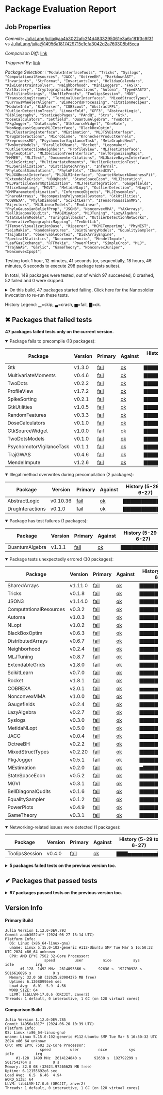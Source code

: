 # Package Evaluation Report

## Job Properties

*Commits:* [JuliaLang/julia@aa4b3022afc2f4d4833295061e3a6c181f3c9f3f](https://github.com/JuliaLang/julia/commit/aa4b3022afc2f4d4833295061e3a6c181f3c9f3f) vs [JuliaLang/julia@14956a1817429715e1cfa3042d2a760308bf5cca](https://github.com/JuliaLang/julia/commit/14956a1817429715e1cfa3042d2a760308bf5cca)

*Comparison Diff:* [link](https://github.com/JuliaLang/julia/compare/14956a1817429715e1cfa3042d2a760308bf5cca...aa4b3022afc2f4d4833295061e3a6c181f3c9f3f)

*Triggered By:* [link](https://github.com/JuliaLang/julia/pull/54788#issuecomment-2194695344)

*Package Selection:* `["ModuleInterfaceTools", "Tricks", "Syslogs", "ComputationalResources", "JACC", "OctreeBH", "MarkdownAST", "Invariants", "StrFormat", "InvariantsCore", "HolidayCalendars", "KiwiConstraintSolver", "Neighborhood", "MiniLoggers", "FASTX", "ArtGallery", "CryptographicHashFunctions", "Automa", "TypedFASTX", "MultilineStrings", "ShuffleProofs", "ToolipsSession", "MD5", "TranscodingStreams", "TerminalUserInterfaces", "MixedStructTypes", "BurrowsWheelerAligner", "BioRecordsProcessing", "CitationRecipes", "ModuleInfo", "BibParser", "CUBScout", "AbstractPPL", "OutlierDetectionTrees", "LinearFold", "GFF3", "AbstractLogic", "Bibliography", "StaticWebPages", "PAndQ", "Strs", "Gtk", "DoseCalculators", "Setfield", "QuantumAlgebra", "TwoDots", "PkgJogger", "DataGraphs", "GtkSourceWidget", "OneRule", "NonNegLeastSquaresMLJInterface", "BlackBoxOptim", "MLJClusteringInterface", "MEstimation", "MLJTSVDInterface", "DrugInteractions", "Microbiome", "KroneckerProductKernels", "PreprocessMD", "PsychomotorVigilanceTask", "MetaGraphsNext", "TwoDotsModels", "ParallelKMeans", "Rocket", "Logomaker", "OutlierDetectionNeighbors", "ProfileView", "MLJTestInterface", "BaytesOptim", "MLJDecisionTreeInterface", "SelfOrganizingMaps", "HMMER", "MLJText", "DocumenterCitations", "MLJNaiveBayesInterface", "SpikeSorting", "MultivariateMoments", "OutlierDetectionTest", "MLJSerialization", "DistributedArrays", "Infernal", "PhyloCoalSimulations", "PhyloPlots", "ChunkedCSV", "MLJXGBoostInterface", "MLJGLMInterface", "QuartetNetworkGoodnessFit", "ExtendableGrids", "HOHQMesh", "StateSpaceEcon", "MLJIteration", "MLJParticleSwarmOptimization", "MLJTestIntegration", "Gaugefields", "SliceSampling", "MGVI", "MetidaNLopt", "OutlierDetection", "NLopt", "GMMParameterEstimation", "InferenceObjects", "MLJEnsembles", "SharedArrays", "DecomposingPolynomialSystems", "GtkUtilities", "COBREXA", "PhyloDiamond", "ScikitLearn", "ITensorGaussianMPS", "Bijectors", "MLJLinearModels", "EvoLinear", "PhyloGaussianBeliefProp", "JSON3", "NonconvexMMA", "YAXArrays", "BellDiagonalQudits", "MAGEMinApp", "MLJTuning", "LazyAlgebra", "StatsLearnModels", "TuringCallbacks", "OutlierDetectionNetworks", "GenerativeTopographicMapping", "TenNetLib", "ITensorVisualizationBase", "Ripserer", "MCMCTempering", "PhyNEST", "SeisMakie", "RandomFeatures", "JointEnergyModels", "EqualitySampler", "TaijaData", "ObservableCortex", "DiskArrayEngine", "SpectralStatistics", "NonconvexPavito", "MendelImpute", "LeafGasExchange", "RFFMakie", "PowerPlots", "SimpleCrop", "MLJ", "TrajGWAS", "Garlic", "GameTheory", "NonconvexJuniper", "NonconvexIpopt"]`

Testing took 1 hour, 12 minutes, 41 seconds (or, sequentially, 18 hours, 46 minutes, 6 seconds to execute 298 package tests suites).

In total, 149 packages were tested, out of which 97 succeeded, 0 crashed, 52 failed and 0 were skipped.


<details><summary>On this build, 47 packages started failing. Click here for the Nanosoldier invocation to re-run these tests.</summary>
<p>

```
@nanosoldier `runtests(["Tricks", "ComputationalResources", "Syslogs", "JACC", "OctreeBH", "Neighborhood", "ToolipsSession", "Automa", "MixedStructTypes", "AbstractLogic", "TwoDots", "DoseCalculators", "GtkSourceWidget", "QuantumAlgebra", "Gtk", "PkgJogger", "TwoDotsModels", "MEstimation", "PsychomotorVigilanceTask", "DrugInteractions", "BlackBoxOptim", "Rocket", "ProfileView", "SpikeSorting", "ExtendableGrids", "MultivariateMoments", "DistributedArrays", "StateSpaceEcon", "MGVI", "SharedArrays", "GtkUtilities", "NonconvexMMA", "NLopt", "MetidaNLopt", "Gaugefields", "ScikitLearn", "LazyAlgebra", "JSON3", "RandomFeatures", "MLJTuning", "COBREXA", "BellDiagonalQudits", "TrajGWAS", "EqualitySampler", "PowerPlots", "MendelImpute", "GameTheory"])`
```

</p>
</details>


History Legend: ▁=skip, ▃=crash, ▅=fail, ▇=ok.

## ✖ Packages that failed tests

**47 packages failed tests only on the current version.**

<details open><summary>Package fails to precompile (13 packages):</summary>
<p>


| Package | Version | Primary | Against | History (5-29 to 6-27) |
| ------- | ------- | ------- | ------- | ------- |
| Gtk | v1.3.0 | [fail](https://s3.amazonaws.com/julialang-reports/nanosoldier/pkgeval/by_hash/aa4b302_vs_14956a1/Gtk.primary.log) | [ok](https://s3.amazonaws.com/julialang-reports/nanosoldier/pkgeval/by_hash/aa4b302_vs_14956a1/Gtk.against.log) | <span class="history">▇▇▇▇▇▇▇▇▇▇▇▇</span> |
| MultivariateMoments | v0.4.6 | [fail](https://s3.amazonaws.com/julialang-reports/nanosoldier/pkgeval/by_hash/aa4b302_vs_14956a1/MultivariateMoments.primary.log) | [ok](https://s3.amazonaws.com/julialang-reports/nanosoldier/pkgeval/by_hash/aa4b302_vs_14956a1/MultivariateMoments.against.log) | <span class="history">▇▇▇▇▇▅▇▇▇▇▇▇</span> |
| TwoDots | v0.2.2 | [fail](https://s3.amazonaws.com/julialang-reports/nanosoldier/pkgeval/by_hash/aa4b302_vs_14956a1/TwoDots.primary.log) | [ok](https://s3.amazonaws.com/julialang-reports/nanosoldier/pkgeval/by_hash/aa4b302_vs_14956a1/TwoDots.against.log) | <span class="history">▇▇▇▇▇▇▇▇▇▇▇▇</span> |
| ProfileView | v1.7.2 | [fail](https://s3.amazonaws.com/julialang-reports/nanosoldier/pkgeval/by_hash/aa4b302_vs_14956a1/ProfileView.primary.log) | [ok](https://s3.amazonaws.com/julialang-reports/nanosoldier/pkgeval/by_hash/aa4b302_vs_14956a1/ProfileView.against.log) | <span class="history">▇▇▇▇▇▇▇▇▇▇▇▇</span> |
| SpikeSorting | v0.2.1 | [fail](https://s3.amazonaws.com/julialang-reports/nanosoldier/pkgeval/by_hash/aa4b302_vs_14956a1/SpikeSorting.primary.log) | [ok](https://s3.amazonaws.com/julialang-reports/nanosoldier/pkgeval/by_hash/aa4b302_vs_14956a1/SpikeSorting.against.log) | <span class="history">▇▇▇▇▇▇▇▇▇▇▇▇</span> |
| GtkUtilities | v1.0.5 | [fail](https://s3.amazonaws.com/julialang-reports/nanosoldier/pkgeval/by_hash/aa4b302_vs_14956a1/GtkUtilities.primary.log) | [ok](https://s3.amazonaws.com/julialang-reports/nanosoldier/pkgeval/by_hash/aa4b302_vs_14956a1/GtkUtilities.against.log) | <span class="history">▇▇▇▇▇▇▇▇▇▇▇▇</span> |
| RandomFeatures | v0.3.3 | [fail](https://s3.amazonaws.com/julialang-reports/nanosoldier/pkgeval/by_hash/aa4b302_vs_14956a1/RandomFeatures.primary.log) | [ok](https://s3.amazonaws.com/julialang-reports/nanosoldier/pkgeval/by_hash/aa4b302_vs_14956a1/RandomFeatures.against.log) | <span class="history">▇▇▇▇▇▇▇▇▇▇▇▇</span> |
| DoseCalculators | v0.1.0 | [fail](https://s3.amazonaws.com/julialang-reports/nanosoldier/pkgeval/by_hash/aa4b302_vs_14956a1/DoseCalculators.primary.log) | [ok](https://s3.amazonaws.com/julialang-reports/nanosoldier/pkgeval/by_hash/aa4b302_vs_14956a1/DoseCalculators.against.log) | <span class="history">▇▇▇▇▇▇▇▇▇▇▇▇</span> |
| GtkSourceWidget | v1.0.0 | [fail](https://s3.amazonaws.com/julialang-reports/nanosoldier/pkgeval/by_hash/aa4b302_vs_14956a1/GtkSourceWidget.primary.log) | [ok](https://s3.amazonaws.com/julialang-reports/nanosoldier/pkgeval/by_hash/aa4b302_vs_14956a1/GtkSourceWidget.against.log) | <span class="history">▇▇▇▇▇▇▇▇▇▇▇▇</span> |
| TwoDotsModels | v0.1.0 | [fail](https://s3.amazonaws.com/julialang-reports/nanosoldier/pkgeval/by_hash/aa4b302_vs_14956a1/TwoDotsModels.primary.log) | [ok](https://s3.amazonaws.com/julialang-reports/nanosoldier/pkgeval/by_hash/aa4b302_vs_14956a1/TwoDotsModels.against.log) | <span class="history">▇▇▇▇▇▇▇▇▇▇▇▇</span> |
| PsychomotorVigilanceTask | v0.1.1 | [fail](https://s3.amazonaws.com/julialang-reports/nanosoldier/pkgeval/by_hash/aa4b302_vs_14956a1/PsychomotorVigilanceTask.primary.log) | [ok](https://s3.amazonaws.com/julialang-reports/nanosoldier/pkgeval/by_hash/aa4b302_vs_14956a1/PsychomotorVigilanceTask.against.log) | <span class="history">▇▇▇▇▇▇▇▇▇▇▇▇</span> |
| TrajGWAS | v0.4.6 | [fail](https://s3.amazonaws.com/julialang-reports/nanosoldier/pkgeval/by_hash/aa4b302_vs_14956a1/TrajGWAS.primary.log) | [ok](https://s3.amazonaws.com/julialang-reports/nanosoldier/pkgeval/by_hash/aa4b302_vs_14956a1/TrajGWAS.against.log) | <span class="history">▇▇▇▇▇▇▇▇▇▇▇▇</span> |
| MendelImpute | v1.2.6 | [fail](https://s3.amazonaws.com/julialang-reports/nanosoldier/pkgeval/by_hash/aa4b302_vs_14956a1/MendelImpute.primary.log) | [ok](https://s3.amazonaws.com/julialang-reports/nanosoldier/pkgeval/by_hash/aa4b302_vs_14956a1/MendelImpute.against.log) | <span class="history">▇▇▇▇▇▇▇▇▇▇▇▇</span> |

</p>
</details>

<details open><summary>Illegal method overwrites during precompilation (2 packages):</summary>
<p>


| Package | Version | Primary | Against | History (5-29 to 6-27) |
| ------- | ------- | ------- | ------- | ------- |
| AbstractLogic | v0.10.36 | [fail](https://s3.amazonaws.com/julialang-reports/nanosoldier/pkgeval/by_hash/aa4b302_vs_14956a1/AbstractLogic.primary.log) | [ok](https://s3.amazonaws.com/julialang-reports/nanosoldier/pkgeval/by_hash/aa4b302_vs_14956a1/AbstractLogic.against.log) | <span class="history">▇▇▇▇▇▇▇▇▇▇▇▇</span> |
| DrugInteractions | v0.1.0 | [fail](https://s3.amazonaws.com/julialang-reports/nanosoldier/pkgeval/by_hash/aa4b302_vs_14956a1/DrugInteractions.primary.log) | [ok](https://s3.amazonaws.com/julialang-reports/nanosoldier/pkgeval/by_hash/aa4b302_vs_14956a1/DrugInteractions.against.log) | <span class="history">▇▇▇▇▇▇▇▇▇▇▇▇</span> |

</p>
</details>

<details open><summary>Package has test failures (1 packages):</summary>
<p>


| Package | Version | Primary | Against | History (5-29 to 6-27) |
| ------- | ------- | ------- | ------- | ------- |
| QuantumAlgebra | v1.3.1 | [fail](https://s3.amazonaws.com/julialang-reports/nanosoldier/pkgeval/by_hash/aa4b302_vs_14956a1/QuantumAlgebra.primary.log) | [ok](https://s3.amazonaws.com/julialang-reports/nanosoldier/pkgeval/by_hash/aa4b302_vs_14956a1/QuantumAlgebra.against.log) | <span class="history">▇▇▇▇▇▇▇▇▇▇▇▇</span> |

</p>
</details>

<details open><summary>Package tests unexpectedly errored (30 packages):</summary>
<p>


| Package | Version | Primary | Against | History (5-29 to 6-27) |
| ------- | ------- | ------- | ------- | ------- |
| SharedArrays | v1.11.0 | [fail](https://s3.amazonaws.com/julialang-reports/nanosoldier/pkgeval/by_hash/aa4b302_vs_14956a1/SharedArrays.primary.log) | [ok](https://s3.amazonaws.com/julialang-reports/nanosoldier/pkgeval/by_hash/aa4b302_vs_14956a1/SharedArrays.against.log) | <span class="history">▇▇▇▇▇▇▇▇▇▇▇▇</span> |
| Tricks | v0.1.8 | [fail](https://s3.amazonaws.com/julialang-reports/nanosoldier/pkgeval/by_hash/aa4b302_vs_14956a1/Tricks.primary.log) | [ok](https://s3.amazonaws.com/julialang-reports/nanosoldier/pkgeval/by_hash/aa4b302_vs_14956a1/Tricks.against.log) | <span class="history">▇▇▇▇▇▇▇▇▇▇▇▇</span> |
| JSON3 | v1.14.0 | [fail](https://s3.amazonaws.com/julialang-reports/nanosoldier/pkgeval/by_hash/aa4b302_vs_14956a1/JSON3.primary.log) | [ok](https://s3.amazonaws.com/julialang-reports/nanosoldier/pkgeval/by_hash/aa4b302_vs_14956a1/JSON3.against.log) | <span class="history">▇▇▇▇▇▇▇▇▇▇▇▇</span> |
| ComputationalResources | v0.3.2 | [fail](https://s3.amazonaws.com/julialang-reports/nanosoldier/pkgeval/by_hash/aa4b302_vs_14956a1/ComputationalResources.primary.log) | [ok](https://s3.amazonaws.com/julialang-reports/nanosoldier/pkgeval/by_hash/aa4b302_vs_14956a1/ComputationalResources.against.log) | <span class="history">▇▇▇▇▇▇▇▇▇▇▇▇</span> |
| Automa | v1.0.3 | [fail](https://s3.amazonaws.com/julialang-reports/nanosoldier/pkgeval/by_hash/aa4b302_vs_14956a1/Automa.primary.log) | [ok](https://s3.amazonaws.com/julialang-reports/nanosoldier/pkgeval/by_hash/aa4b302_vs_14956a1/Automa.against.log) | <span class="history">▇▇▇▇▇▇▇▇▇▇▇▇</span> |
| NLopt | v1.0.2 | [fail](https://s3.amazonaws.com/julialang-reports/nanosoldier/pkgeval/by_hash/aa4b302_vs_14956a1/NLopt.primary.log) | [ok](https://s3.amazonaws.com/julialang-reports/nanosoldier/pkgeval/by_hash/aa4b302_vs_14956a1/NLopt.against.log) | <span class="history">▇▇▇▇▇▇▇▇▇▇▇▇</span> |
| BlackBoxOptim | v0.6.3 | [fail](https://s3.amazonaws.com/julialang-reports/nanosoldier/pkgeval/by_hash/aa4b302_vs_14956a1/BlackBoxOptim.primary.log) | [ok](https://s3.amazonaws.com/julialang-reports/nanosoldier/pkgeval/by_hash/aa4b302_vs_14956a1/BlackBoxOptim.against.log) | <span class="history">▇▇▇▇▇▇▇▇▇▇▇▇</span> |
| DistributedArrays | v0.6.7 | [fail](https://s3.amazonaws.com/julialang-reports/nanosoldier/pkgeval/by_hash/aa4b302_vs_14956a1/DistributedArrays.primary.log) | [ok](https://s3.amazonaws.com/julialang-reports/nanosoldier/pkgeval/by_hash/aa4b302_vs_14956a1/DistributedArrays.against.log) | <span class="history">▇▇▇▇▇▇▇▇▇▇▇▇</span> |
| Neighborhood | v0.2.4 | [fail](https://s3.amazonaws.com/julialang-reports/nanosoldier/pkgeval/by_hash/aa4b302_vs_14956a1/Neighborhood.primary.log) | [ok](https://s3.amazonaws.com/julialang-reports/nanosoldier/pkgeval/by_hash/aa4b302_vs_14956a1/Neighborhood.against.log) | <span class="history">▇▇▇▇▇▇▇▇▇▇▇▇</span> |
| MLJTuning | v0.8.7 | [fail](https://s3.amazonaws.com/julialang-reports/nanosoldier/pkgeval/by_hash/aa4b302_vs_14956a1/MLJTuning.primary.log) | [ok](https://s3.amazonaws.com/julialang-reports/nanosoldier/pkgeval/by_hash/aa4b302_vs_14956a1/MLJTuning.against.log) | <span class="history">▇▇▇▇▇▇▇▇▇▇▇▇</span> |
| ExtendableGrids | v1.8.0 | [fail](https://s3.amazonaws.com/julialang-reports/nanosoldier/pkgeval/by_hash/aa4b302_vs_14956a1/ExtendableGrids.primary.log) | [ok](https://s3.amazonaws.com/julialang-reports/nanosoldier/pkgeval/by_hash/aa4b302_vs_14956a1/ExtendableGrids.against.log) | <span class="history">▇▇▇▇▇▇▇▇▇▇▇▇</span> |
| ScikitLearn | v0.7.0 | [fail](https://s3.amazonaws.com/julialang-reports/nanosoldier/pkgeval/by_hash/aa4b302_vs_14956a1/ScikitLearn.primary.log) | [ok](https://s3.amazonaws.com/julialang-reports/nanosoldier/pkgeval/by_hash/aa4b302_vs_14956a1/ScikitLearn.against.log) | <span class="history">▇▇▇▇▇▇▇▇▇▇▇▇</span> |
| Rocket | v1.8.1 | [fail](https://s3.amazonaws.com/julialang-reports/nanosoldier/pkgeval/by_hash/aa4b302_vs_14956a1/Rocket.primary.log) | [ok](https://s3.amazonaws.com/julialang-reports/nanosoldier/pkgeval/by_hash/aa4b302_vs_14956a1/Rocket.against.log) | <span class="history">▇▇▇▇▇▇▇▇▇▇▇▇</span> |
| COBREXA | v2.0.1 | [fail](https://s3.amazonaws.com/julialang-reports/nanosoldier/pkgeval/by_hash/aa4b302_vs_14956a1/COBREXA.primary.log) | [ok](https://s3.amazonaws.com/julialang-reports/nanosoldier/pkgeval/by_hash/aa4b302_vs_14956a1/COBREXA.against.log) | <span class="history">▅▅▅▅▅▇▇▇▇▇▇▇</span> |
| NonconvexMMA | v1.0.0 | [fail](https://s3.amazonaws.com/julialang-reports/nanosoldier/pkgeval/by_hash/aa4b302_vs_14956a1/NonconvexMMA.primary.log) | [ok](https://s3.amazonaws.com/julialang-reports/nanosoldier/pkgeval/by_hash/aa4b302_vs_14956a1/NonconvexMMA.against.log) | <span class="history">▇▇▇▇▇▇▇▇▇▇▇▇</span> |
| Gaugefields | v0.2.4 | [fail](https://s3.amazonaws.com/julialang-reports/nanosoldier/pkgeval/by_hash/aa4b302_vs_14956a1/Gaugefields.primary.log) | [ok](https://s3.amazonaws.com/julialang-reports/nanosoldier/pkgeval/by_hash/aa4b302_vs_14956a1/Gaugefields.against.log) | <span class="history">▇▇▇▇▇▇▇▇▇▇▇▇</span> |
| LazyAlgebra | v0.2.7 | [fail](https://s3.amazonaws.com/julialang-reports/nanosoldier/pkgeval/by_hash/aa4b302_vs_14956a1/LazyAlgebra.primary.log) | [ok](https://s3.amazonaws.com/julialang-reports/nanosoldier/pkgeval/by_hash/aa4b302_vs_14956a1/LazyAlgebra.against.log) | <span class="history">▇▇▇▇▇▇▇▇▇▇▇▇</span> |
| Syslogs | v0.3.0 | [fail](https://s3.amazonaws.com/julialang-reports/nanosoldier/pkgeval/by_hash/aa4b302_vs_14956a1/Syslogs.primary.log) | [ok](https://s3.amazonaws.com/julialang-reports/nanosoldier/pkgeval/by_hash/aa4b302_vs_14956a1/Syslogs.against.log) | <span class="history">▇▇▇▇▇▇▇▇▇▇▇▇</span> |
| MetidaNLopt | v0.5.0 | [fail](https://s3.amazonaws.com/julialang-reports/nanosoldier/pkgeval/by_hash/aa4b302_vs_14956a1/MetidaNLopt.primary.log) | [ok](https://s3.amazonaws.com/julialang-reports/nanosoldier/pkgeval/by_hash/aa4b302_vs_14956a1/MetidaNLopt.against.log) | <span class="history">▇▇▇▇▇▇▇▇▇▇▇▇</span> |
| JACC | v0.0.4 | [fail](https://s3.amazonaws.com/julialang-reports/nanosoldier/pkgeval/by_hash/aa4b302_vs_14956a1/JACC.primary.log) | [ok](https://s3.amazonaws.com/julialang-reports/nanosoldier/pkgeval/by_hash/aa4b302_vs_14956a1/JACC.against.log) | <span class="history">▇▇▇▇▇▇▇▇▇▇▇▇</span> |
| OctreeBH | v0.2.2 | [fail](https://s3.amazonaws.com/julialang-reports/nanosoldier/pkgeval/by_hash/aa4b302_vs_14956a1/OctreeBH.primary.log) | [ok](https://s3.amazonaws.com/julialang-reports/nanosoldier/pkgeval/by_hash/aa4b302_vs_14956a1/OctreeBH.against.log) | <span class="history">▇▇▇▇▇▇▇▇▇▇▇▇</span> |
| MixedStructTypes | v0.2.20 | [fail](https://s3.amazonaws.com/julialang-reports/nanosoldier/pkgeval/by_hash/aa4b302_vs_14956a1/MixedStructTypes.primary.log) | [ok](https://s3.amazonaws.com/julialang-reports/nanosoldier/pkgeval/by_hash/aa4b302_vs_14956a1/MixedStructTypes.against.log) | <span class="history">▇▇▇▇▇▇▇▇▇▇▇▇</span> |
| PkgJogger | v0.5.1 | [fail](https://s3.amazonaws.com/julialang-reports/nanosoldier/pkgeval/by_hash/aa4b302_vs_14956a1/PkgJogger.primary.log) | [ok](https://s3.amazonaws.com/julialang-reports/nanosoldier/pkgeval/by_hash/aa4b302_vs_14956a1/PkgJogger.against.log) | <span class="history">▇▇▇▇▇▇▇▇▇▇▇▇</span> |
| MEstimation | v0.2.0 | [fail](https://s3.amazonaws.com/julialang-reports/nanosoldier/pkgeval/by_hash/aa4b302_vs_14956a1/MEstimation.primary.log) | [ok](https://s3.amazonaws.com/julialang-reports/nanosoldier/pkgeval/by_hash/aa4b302_vs_14956a1/MEstimation.against.log) | <span class="history">▅▇▇▇▇▇▇▇▇▇▇▇</span> |
| StateSpaceEcon | v0.5.2 | [fail](https://s3.amazonaws.com/julialang-reports/nanosoldier/pkgeval/by_hash/aa4b302_vs_14956a1/StateSpaceEcon.primary.log) | [ok](https://s3.amazonaws.com/julialang-reports/nanosoldier/pkgeval/by_hash/aa4b302_vs_14956a1/StateSpaceEcon.against.log) | <span class="history">▇▇▇▇▇▇▇▇▇▇▇▇</span> |
| MGVI | v0.3.1 | [fail](https://s3.amazonaws.com/julialang-reports/nanosoldier/pkgeval/by_hash/aa4b302_vs_14956a1/MGVI.primary.log) | [ok](https://s3.amazonaws.com/julialang-reports/nanosoldier/pkgeval/by_hash/aa4b302_vs_14956a1/MGVI.against.log) | <span class="history">▇▇▇▇▇▇▇▇▇▇▇▇</span> |
| BellDiagonalQudits | v0.1.6 | [fail](https://s3.amazonaws.com/julialang-reports/nanosoldier/pkgeval/by_hash/aa4b302_vs_14956a1/BellDiagonalQudits.primary.log) | [ok](https://s3.amazonaws.com/julialang-reports/nanosoldier/pkgeval/by_hash/aa4b302_vs_14956a1/BellDiagonalQudits.against.log) | <span class="history">▇▇▇▇▇▇▇▇▇▇▇▇</span> |
| EqualitySampler | v0.1.2 | [fail](https://s3.amazonaws.com/julialang-reports/nanosoldier/pkgeval/by_hash/aa4b302_vs_14956a1/EqualitySampler.primary.log) | [ok](https://s3.amazonaws.com/julialang-reports/nanosoldier/pkgeval/by_hash/aa4b302_vs_14956a1/EqualitySampler.against.log) | <span class="history">▇▇▇▇▇▇▇▇▇▇▇▇</span> |
| PowerPlots | v0.4.9 | [fail](https://s3.amazonaws.com/julialang-reports/nanosoldier/pkgeval/by_hash/aa4b302_vs_14956a1/PowerPlots.primary.log) | [ok](https://s3.amazonaws.com/julialang-reports/nanosoldier/pkgeval/by_hash/aa4b302_vs_14956a1/PowerPlots.against.log) | <span class="history">▇▇▇▇▇▇▇▇▇▇▇▇</span> |
| GameTheory | v0.3.1 | [fail](https://s3.amazonaws.com/julialang-reports/nanosoldier/pkgeval/by_hash/aa4b302_vs_14956a1/GameTheory.primary.log) | [ok](https://s3.amazonaws.com/julialang-reports/nanosoldier/pkgeval/by_hash/aa4b302_vs_14956a1/GameTheory.against.log) | <span class="history">▇▇▇▇▇▇▇▇▇▇▇▇</span> |

</p>
</details>

<details open><summary>Networking-related issues were detected (1 packages):</summary>
<p>


| Package | Version | Primary | Against | History (5-29 to 6-27) |
| ------- | ------- | ------- | ------- | ------- |
| ToolipsSession | v0.4.0 | [fail](https://s3.amazonaws.com/julialang-reports/nanosoldier/pkgeval/by_hash/aa4b302_vs_14956a1/ToolipsSession.primary.log) | [ok](https://s3.amazonaws.com/julialang-reports/nanosoldier/pkgeval/by_hash/aa4b302_vs_14956a1/ToolipsSession.against.log) | <span class="history">▇▇▇▅▅▅▅▅▅▅▅▇</span> |

</p>
</details>

<details><summary><strong>5 packages failed tests on the previous version too.</strong></summary>
<p>

<details open><summary>Package fails to precompile (1 packages):</summary>
<p>


| Package | History (5-29 to 6-27) |
| ------- | ------- |
| [PhyNEST v0.1.12](https://s3.amazonaws.com/julialang-reports/nanosoldier/pkgeval/by_hash/aa4b302_vs_14956a1/PhyNEST.primary.log) | <span class="history">▇▇▇▇▇▇▇▇▇▇▇▇</span> |

</p>
</details>

<details open><summary>Package tests unexpectedly errored (3 packages):</summary>
<p>


| Package | History (5-29 to 6-27) |
| ------- | ------- |
| [Bijectors v0.13.15](https://s3.amazonaws.com/julialang-reports/nanosoldier/pkgeval/by_hash/aa4b302_vs_14956a1/Bijectors.primary.log) | <span class="history">▇▇▇▇▇▇▇▇▇▇▇▇</span> |
| [MLJTestIntegration v0.5.2](https://s3.amazonaws.com/julialang-reports/nanosoldier/pkgeval/by_hash/aa4b302_vs_14956a1/MLJTestIntegration.primary.log) | <span class="history">▇▇▇▇▇▇▇▇▇▇▇▇</span> |
| [DiskArrayEngine v0.1.2](https://s3.amazonaws.com/julialang-reports/nanosoldier/pkgeval/by_hash/aa4b302_vs_14956a1/DiskArrayEngine.primary.log) | <span class="history">▇▇▇▇▇▇▇▇▇▇▇▇</span> |

</p>
</details>

<details open><summary>Test duration exceeded the time limit (1 packages):</summary>
<p>


| Package | History (5-29 to 6-27) |
| ------- | ------- |
| [MLJ v0.20.6](https://s3.amazonaws.com/julialang-reports/nanosoldier/pkgeval/by_hash/aa4b302_vs_14956a1/MLJ.primary.log) | <span class="history">▇▇▇▇▇▇▇▇▇▇▇▇</span> |

</p>
</details>

</p>
</details>


## ✔ Packages that passed tests

<details><summary><strong>97 packages passed tests on the previous version too.</strong></summary>
<p>

| Package | History (5-29 to 6-27) |
| ------- | ------- |
| [TranscodingStreams v0.10.10](https://s3.amazonaws.com/julialang-reports/nanosoldier/pkgeval/by_hash/aa4b302_vs_14956a1/TranscodingStreams.primary.log) | <span class="history">▇▇▇▇▇▇▇▇▇▇▇▇</span> |
| [Setfield v1.1.1](https://s3.amazonaws.com/julialang-reports/nanosoldier/pkgeval/by_hash/aa4b302_vs_14956a1/Setfield.primary.log) | <span class="history">▇▇▇▇▇▇▇▇▇▇▇▇</span> |
| [MarkdownAST v0.1.2](https://s3.amazonaws.com/julialang-reports/nanosoldier/pkgeval/by_hash/aa4b302_vs_14956a1/MarkdownAST.primary.log) | <span class="history">▇▇▇▇▇▇▇▇▇▇▇▇</span> |
| [AbstractPPL v0.8.4](https://s3.amazonaws.com/julialang-reports/nanosoldier/pkgeval/by_hash/aa4b302_vs_14956a1/AbstractPPL.primary.log) | <span class="history">▇▇▇▇▇▇▇▇▇▇▇▇</span> |
| [FASTX v2.1.6](https://s3.amazonaws.com/julialang-reports/nanosoldier/pkgeval/by_hash/aa4b302_vs_14956a1/FASTX.primary.log) | <span class="history">▇▇▇▇▇▇▇▇▇▇▇▇</span> |
| [MetaGraphsNext v0.7.0](https://s3.amazonaws.com/julialang-reports/nanosoldier/pkgeval/by_hash/aa4b302_vs_14956a1/MetaGraphsNext.primary.log) | <span class="history">▇▇▇▇▇▇▇▇▇▇▇▇</span> |
| [MD5 v0.2.3](https://s3.amazonaws.com/julialang-reports/nanosoldier/pkgeval/by_hash/aa4b302_vs_14956a1/MD5.primary.log) | <span class="history">▇▇▇▇▇▇▇▇▇▇▇▇</span> |
| [MLJEnsembles v0.4.3](https://s3.amazonaws.com/julialang-reports/nanosoldier/pkgeval/by_hash/aa4b302_vs_14956a1/MLJEnsembles.primary.log) | <span class="history">▇▇▇▇▇▇▇▇▇▇▇▇</span> |
| [MLJIteration v0.6.2](https://s3.amazonaws.com/julialang-reports/nanosoldier/pkgeval/by_hash/aa4b302_vs_14956a1/MLJIteration.primary.log) | <span class="history">▇▇▇▇▇▇▇▇▇▇▇▇</span> |
| [InferenceObjects v0.4.0](https://s3.amazonaws.com/julialang-reports/nanosoldier/pkgeval/by_hash/aa4b302_vs_14956a1/InferenceObjects.primary.log) | <span class="history">▇▇▇▇▇▇▇▇▇▇▇▇</span> |
| [ModuleInterfaceTools v1.0.1](https://s3.amazonaws.com/julialang-reports/nanosoldier/pkgeval/by_hash/aa4b302_vs_14956a1/ModuleInterfaceTools.primary.log) | <span class="history">▇▇▇▇▇▇▇▇▇▇▇▇</span> |
| [BibParser v0.2.1](https://s3.amazonaws.com/julialang-reports/nanosoldier/pkgeval/by_hash/aa4b302_vs_14956a1/BibParser.primary.log) | <span class="history">▇▇▇▇▇▇▇▇▇▇▇▇</span> |
| [MLJDecisionTreeInterface v0.4.2](https://s3.amazonaws.com/julialang-reports/nanosoldier/pkgeval/by_hash/aa4b302_vs_14956a1/MLJDecisionTreeInterface.primary.log) | <span class="history">▇▇▇▇▇▇▇▇▇▇▇▇</span> |
| [Bibliography v0.2.20](https://s3.amazonaws.com/julialang-reports/nanosoldier/pkgeval/by_hash/aa4b302_vs_14956a1/Bibliography.primary.log) | <span class="history">▇▇▇▇▇▇▇▇▇▇▇▇</span> |
| [MLJLinearModels v0.10.0](https://s3.amazonaws.com/julialang-reports/nanosoldier/pkgeval/by_hash/aa4b302_vs_14956a1/MLJLinearModels.primary.log) | <span class="history">▇▇▇▇▇▇▇▇▇▇▇▇</span> |
| [MultilineStrings v0.1.1](https://s3.amazonaws.com/julialang-reports/nanosoldier/pkgeval/by_hash/aa4b302_vs_14956a1/MultilineStrings.primary.log) | <span class="history">▇▇▇▇▇▇▇▇▇▇▇▇</span> |
| [ParallelKMeans v1.1.0](https://s3.amazonaws.com/julialang-reports/nanosoldier/pkgeval/by_hash/aa4b302_vs_14956a1/ParallelKMeans.primary.log) | <span class="history">▇▇▇▇▇▇▇▇▇▇▇▇</span> |
| [NonconvexIpopt v0.4.3](https://s3.amazonaws.com/julialang-reports/nanosoldier/pkgeval/by_hash/aa4b302_vs_14956a1/NonconvexIpopt.primary.log) | <span class="history">▇▇▇▇▇▇▇▇▇▇▇▇</span> |
| [Microbiome v0.10.1](https://s3.amazonaws.com/julialang-reports/nanosoldier/pkgeval/by_hash/aa4b302_vs_14956a1/Microbiome.primary.log) | <span class="history">▇▇▇▇▇▇▇▇▇▇▇▇</span> |
| [BaytesOptim v0.1.9](https://s3.amazonaws.com/julialang-reports/nanosoldier/pkgeval/by_hash/aa4b302_vs_14956a1/BaytesOptim.primary.log) | <span class="history">▇▇▇▅▇▅▇▇▇▇▇▇</span> |
| [StatsLearnModels v0.3.1](https://s3.amazonaws.com/julialang-reports/nanosoldier/pkgeval/by_hash/aa4b302_vs_14956a1/StatsLearnModels.primary.log) | <span class="history">▇▇▇▇▇▇▇▇▇▇▇▇</span> |
| [YAXArrays v0.5.8](https://s3.amazonaws.com/julialang-reports/nanosoldier/pkgeval/by_hash/aa4b302_vs_14956a1/YAXArrays.primary.log) | <span class="history">▇▇▇▇▇▇▇▇▇▇▇▇</span> |
| [ITensorVisualizationBase v0.1.11](https://s3.amazonaws.com/julialang-reports/nanosoldier/pkgeval/by_hash/aa4b302_vs_14956a1/ITensorVisualizationBase.primary.log) | <span class="history">▇▇▇▇▇▇▇▇▇▇▇▇</span> |
| [StrFormat v1.0.1](https://s3.amazonaws.com/julialang-reports/nanosoldier/pkgeval/by_hash/aa4b302_vs_14956a1/StrFormat.primary.log) | <span class="history">▇▇▇▇▇▇▇▇▇▇▇▇</span> |
| [ShuffleProofs v0.3.1](https://s3.amazonaws.com/julialang-reports/nanosoldier/pkgeval/by_hash/aa4b302_vs_14956a1/ShuffleProofs.primary.log) | <span class="history">▇▇▇▇▇▇▇▇▇▇▇▇</span> |
| [MLJXGBoostInterface v0.3.10](https://s3.amazonaws.com/julialang-reports/nanosoldier/pkgeval/by_hash/aa4b302_vs_14956a1/MLJXGBoostInterface.primary.log) | <span class="history">▇▇▇▇▇▇▇▇▇▇▇▇</span> |
| [MLJParticleSwarmOptimization v0.1.3](https://s3.amazonaws.com/julialang-reports/nanosoldier/pkgeval/by_hash/aa4b302_vs_14956a1/MLJParticleSwarmOptimization.primary.log) | <span class="history">▇▇▇▇▇▇▇▇▇▇▇▇</span> |
| [MLJTestInterface v0.2.6](https://s3.amazonaws.com/julialang-reports/nanosoldier/pkgeval/by_hash/aa4b302_vs_14956a1/MLJTestInterface.primary.log) | <span class="history">▇▇▇▇▇▇▇▇▇▇▇▇</span> |
| [OutlierDetection v0.4.1](https://s3.amazonaws.com/julialang-reports/nanosoldier/pkgeval/by_hash/aa4b302_vs_14956a1/OutlierDetection.primary.log) | <span class="history">▇▇▇▇▇▅▇▇▇▇▇▇</span> |
| [InvariantsCore v0.1.0](https://s3.amazonaws.com/julialang-reports/nanosoldier/pkgeval/by_hash/aa4b302_vs_14956a1/InvariantsCore.primary.log) | <span class="history">▇▇▇▇▇▇▇▇▇▇▇▇</span> |
| [KiwiConstraintSolver v1.1.1](https://s3.amazonaws.com/julialang-reports/nanosoldier/pkgeval/by_hash/aa4b302_vs_14956a1/KiwiConstraintSolver.primary.log) | <span class="history">▇▇▇▇▇▇▇▇▇▇▇▇</span> |
| [MiniLoggers v0.5.3](https://s3.amazonaws.com/julialang-reports/nanosoldier/pkgeval/by_hash/aa4b302_vs_14956a1/MiniLoggers.primary.log) | <span class="history">▇▇▇▇▇▇▇▇▇▇▇▇</span> |
| [DataGraphs v0.2.4](https://s3.amazonaws.com/julialang-reports/nanosoldier/pkgeval/by_hash/aa4b302_vs_14956a1/DataGraphs.primary.log) | <span class="history">▇▇▇▇▇▇▇▇▇▇▇▇</span> |
| [PhyloCoalSimulations v0.1.3](https://s3.amazonaws.com/julialang-reports/nanosoldier/pkgeval/by_hash/aa4b302_vs_14956a1/PhyloCoalSimulations.primary.log) | <span class="history">▇▇▇▇▇▇▇▇▇▇▇▇</span> |
| [DocumenterCitations v1.3.3](https://s3.amazonaws.com/julialang-reports/nanosoldier/pkgeval/by_hash/aa4b302_vs_14956a1/DocumenterCitations.primary.log) | <span class="history">▇▇▇▇▇▇▇▇▇▇▇▇</span> |
| [MLJGLMInterface v0.3.7](https://s3.amazonaws.com/julialang-reports/nanosoldier/pkgeval/by_hash/aa4b302_vs_14956a1/MLJGLMInterface.primary.log) | <span class="history">▇▇▇▇▇▅▇▇▇▇▇▇</span> |
| [PhyloPlots v1.0.1](https://s3.amazonaws.com/julialang-reports/nanosoldier/pkgeval/by_hash/aa4b302_vs_14956a1/PhyloPlots.primary.log) | <span class="history">▇▇▇▇▇▇▇▇▇▇▇▇</span> |
| [Invariants v0.1.0](https://s3.amazonaws.com/julialang-reports/nanosoldier/pkgeval/by_hash/aa4b302_vs_14956a1/Invariants.primary.log) | <span class="history">▇▇▇▇▇▇▇▇▇▇▇▇</span> |
| [HolidayCalendars v0.1.0](https://s3.amazonaws.com/julialang-reports/nanosoldier/pkgeval/by_hash/aa4b302_vs_14956a1/HolidayCalendars.primary.log) | <span class="history">▇▇▇▇▇▇▇▇▇▇▇▇</span> |
| [ArtGallery v0.2.0](https://s3.amazonaws.com/julialang-reports/nanosoldier/pkgeval/by_hash/aa4b302_vs_14956a1/ArtGallery.primary.log) | <span class="history">▇▅▅▇▇▇▇▇▇▇▇▇</span> |
| [TypedFASTX v1.3.2](https://s3.amazonaws.com/julialang-reports/nanosoldier/pkgeval/by_hash/aa4b302_vs_14956a1/TypedFASTX.primary.log) | <span class="history">▇▇▇▇▇▇▇▇▇▇▇▇</span> |
| [CryptographicHashFunctions v0.0.2](https://s3.amazonaws.com/julialang-reports/nanosoldier/pkgeval/by_hash/aa4b302_vs_14956a1/CryptographicHashFunctions.primary.log) | <span class="history">▇▇▇▇▇▇▇▇▇▇▇▇</span> |
| [CitationRecipes v0.1.0](https://s3.amazonaws.com/julialang-reports/nanosoldier/pkgeval/by_hash/aa4b302_vs_14956a1/CitationRecipes.primary.log) | <span class="history">▇▇▇▇▇▇▇▇▇▇▇▇</span> |
| [BurrowsWheelerAligner v0.1.3](https://s3.amazonaws.com/julialang-reports/nanosoldier/pkgeval/by_hash/aa4b302_vs_14956a1/BurrowsWheelerAligner.primary.log) | <span class="history">▇▇▇▇▇▇▇▇▇▇▇▇</span> |
| [TerminalUserInterfaces v0.8.1](https://s3.amazonaws.com/julialang-reports/nanosoldier/pkgeval/by_hash/aa4b302_vs_14956a1/TerminalUserInterfaces.primary.log) | <span class="history">▇▇▇▇▇▇▇▇▇▇▇▇</span> |
| [BioRecordsProcessing v0.2.3](https://s3.amazonaws.com/julialang-reports/nanosoldier/pkgeval/by_hash/aa4b302_vs_14956a1/BioRecordsProcessing.primary.log) | <span class="history">▇▇▇▇▇▇▇▇▇▇▇▇</span> |
| [OutlierDetectionTrees v0.1.0](https://s3.amazonaws.com/julialang-reports/nanosoldier/pkgeval/by_hash/aa4b302_vs_14956a1/OutlierDetectionTrees.primary.log) | <span class="history">▇▇▇▇▇▇▇▇▇▇▇▇</span> |
| [ModuleInfo v0.1.1](https://s3.amazonaws.com/julialang-reports/nanosoldier/pkgeval/by_hash/aa4b302_vs_14956a1/ModuleInfo.primary.log) | <span class="history">▇▇▇▇▇▇▇▇▇▇▇▇</span> |
| [LinearFold v0.3.2](https://s3.amazonaws.com/julialang-reports/nanosoldier/pkgeval/by_hash/aa4b302_vs_14956a1/LinearFold.primary.log) | <span class="history">▇▇▇▇▇▇▇▇▇▇▇▇</span> |
| [CUBScout v1.0.0](https://s3.amazonaws.com/julialang-reports/nanosoldier/pkgeval/by_hash/aa4b302_vs_14956a1/CUBScout.primary.log) | <span class="history">▇▇▇▇▇▇▇▇▇▇▇▇</span> |
| [GFF3 v0.2.3](https://s3.amazonaws.com/julialang-reports/nanosoldier/pkgeval/by_hash/aa4b302_vs_14956a1/GFF3.primary.log) | <span class="history">▇▇▇▇▇▇▇▇▇▇▇▇</span> |
| [StaticWebPages v0.2.21](https://s3.amazonaws.com/julialang-reports/nanosoldier/pkgeval/by_hash/aa4b302_vs_14956a1/StaticWebPages.primary.log) | <span class="history">▇▇▇▇▇▇▇▇▇▇▇▇</span> |
| [PAndQ v0.3.1](https://s3.amazonaws.com/julialang-reports/nanosoldier/pkgeval/by_hash/aa4b302_vs_14956a1/PAndQ.primary.log) | <span class="history">▇▇▇▇▇▇▇▇▇▇▇▇</span> |
| [Strs v1.1.0](https://s3.amazonaws.com/julialang-reports/nanosoldier/pkgeval/by_hash/aa4b302_vs_14956a1/Strs.primary.log) | <span class="history">▇▇▇▇▇▇▇▇▇▇▇▇</span> |
| [OneRule v0.5.1](https://s3.amazonaws.com/julialang-reports/nanosoldier/pkgeval/by_hash/aa4b302_vs_14956a1/OneRule.primary.log) | <span class="history">▇▇▇▇▇▇▇▇▇▇▇▇</span> |
| [NonNegLeastSquaresMLJInterface v0.1.0](https://s3.amazonaws.com/julialang-reports/nanosoldier/pkgeval/by_hash/aa4b302_vs_14956a1/NonNegLeastSquaresMLJInterface.primary.log) | <span class="history">▇▇▇▇▇▇▇▇▇▇▇▇</span> |
| [KroneckerProductKernels v0.0.2](https://s3.amazonaws.com/julialang-reports/nanosoldier/pkgeval/by_hash/aa4b302_vs_14956a1/KroneckerProductKernels.primary.log) | <span class="history">▇▇▇▇▇▇▇▇▇▇▇▇</span> |
| [Logomaker v2.0.0](https://s3.amazonaws.com/julialang-reports/nanosoldier/pkgeval/by_hash/aa4b302_vs_14956a1/Logomaker.primary.log) | <span class="history">▇▇▇▇▇▇▇▇▇▇▇▇</span> |
| [MLJTSVDInterface v0.1.6](https://s3.amazonaws.com/julialang-reports/nanosoldier/pkgeval/by_hash/aa4b302_vs_14956a1/MLJTSVDInterface.primary.log) | <span class="history">▇▇▇▇▇▇▅▇▇▇▇▇</span> |
| [PreprocessMD v4.0.0](https://s3.amazonaws.com/julialang-reports/nanosoldier/pkgeval/by_hash/aa4b302_vs_14956a1/PreprocessMD.primary.log) | <span class="history">▇▇▇▇▇▇▇▇▇▇▇▇</span> |
| [MLJClusteringInterface v0.1.11](https://s3.amazonaws.com/julialang-reports/nanosoldier/pkgeval/by_hash/aa4b302_vs_14956a1/MLJClusteringInterface.primary.log) | <span class="history">▇▇▇▇▇▇▇▇▇▇▇▇</span> |
| [OutlierDetectionNeighbors v0.1.5](https://s3.amazonaws.com/julialang-reports/nanosoldier/pkgeval/by_hash/aa4b302_vs_14956a1/OutlierDetectionNeighbors.primary.log) | <span class="history">▇▇▇▇▇▇▇▇▇▇▇▇</span> |
| [MLJSerialization v1.1.3](https://s3.amazonaws.com/julialang-reports/nanosoldier/pkgeval/by_hash/aa4b302_vs_14956a1/MLJSerialization.primary.log) | <span class="history">▇▇▇▇▇▇▇▇▇▇▇▇</span> |
| [Infernal v1.4.0](https://s3.amazonaws.com/julialang-reports/nanosoldier/pkgeval/by_hash/aa4b302_vs_14956a1/Infernal.primary.log) | <span class="history">▇▇▇▇▇▇▇▇▇▇▇▇</span> |
| [SelfOrganizingMaps v0.1.2](https://s3.amazonaws.com/julialang-reports/nanosoldier/pkgeval/by_hash/aa4b302_vs_14956a1/SelfOrganizingMaps.primary.log) | <span class="history">▇▇▇▇▇▇▇▇▇▇▇▇</span> |
| [HMMER v1.5.0](https://s3.amazonaws.com/julialang-reports/nanosoldier/pkgeval/by_hash/aa4b302_vs_14956a1/HMMER.primary.log) | <span class="history">▇▇▇▇▇▇▇▇▇▇▇▇</span> |
| [OutlierDetectionTest v0.3.0](https://s3.amazonaws.com/julialang-reports/nanosoldier/pkgeval/by_hash/aa4b302_vs_14956a1/OutlierDetectionTest.primary.log) | <span class="history">▇▇▇▇▇▇▇▇▇▇▇▇</span> |
| [ChunkedCSV v0.1.2](https://s3.amazonaws.com/julialang-reports/nanosoldier/pkgeval/by_hash/aa4b302_vs_14956a1/ChunkedCSV.primary.log) | <span class="history">▇▇▇▇▇▇▇▇▇▇▇▇</span> |
| [MLJNaiveBayesInterface v0.1.6](https://s3.amazonaws.com/julialang-reports/nanosoldier/pkgeval/by_hash/aa4b302_vs_14956a1/MLJNaiveBayesInterface.primary.log) | <span class="history">▇▇▇▇▇▇▇▇▇▇▇▇</span> |
| [MLJText v0.2.3](https://s3.amazonaws.com/julialang-reports/nanosoldier/pkgeval/by_hash/aa4b302_vs_14956a1/MLJText.primary.log) | <span class="history">▇▇▇▇▇▇▇▇▇▇▇▇</span> |
| [QuartetNetworkGoodnessFit v0.5.1](https://s3.amazonaws.com/julialang-reports/nanosoldier/pkgeval/by_hash/aa4b302_vs_14956a1/QuartetNetworkGoodnessFit.primary.log) | <span class="history">▇▇▇▇▇▇▇▇▇▇▇▇</span> |
| [HOHQMesh v0.2.6](https://s3.amazonaws.com/julialang-reports/nanosoldier/pkgeval/by_hash/aa4b302_vs_14956a1/HOHQMesh.primary.log) | <span class="history">▇▇▇▇▇▇▇▇▇▇▇▇</span> |
| [SliceSampling v0.4.2](https://s3.amazonaws.com/julialang-reports/nanosoldier/pkgeval/by_hash/aa4b302_vs_14956a1/SliceSampling.primary.log) | <span class="history">▇▇▇▇▇▇▇▇▇▇▇▇</span> |
| [GMMParameterEstimation v0.6.2](https://s3.amazonaws.com/julialang-reports/nanosoldier/pkgeval/by_hash/aa4b302_vs_14956a1/GMMParameterEstimation.primary.log) | <span class="history">▇▇▇▇▇▇▇▇▇▇▇▇</span> |
| [DecomposingPolynomialSystems v1.0.0](https://s3.amazonaws.com/julialang-reports/nanosoldier/pkgeval/by_hash/aa4b302_vs_14956a1/DecomposingPolynomialSystems.primary.log) | <span class="history">▇▇▇▇▇▇▇▇▇▇▇▇</span> |
| [MAGEMinApp v0.3.2](https://s3.amazonaws.com/julialang-reports/nanosoldier/pkgeval/by_hash/aa4b302_vs_14956a1/MAGEMinApp.primary.log) | <span class="history">▇▇▇▇▇▇▇▇▇▇▇▇</span> |
| [PhyloDiamond v0.1.0](https://s3.amazonaws.com/julialang-reports/nanosoldier/pkgeval/by_hash/aa4b302_vs_14956a1/PhyloDiamond.primary.log) | <span class="history">▇▇▇▇▇▇▇▇▇▇▇▇</span> |
| [EvoLinear v0.4.3](https://s3.amazonaws.com/julialang-reports/nanosoldier/pkgeval/by_hash/aa4b302_vs_14956a1/EvoLinear.primary.log) | <span class="history">▅▅▅▅▅▅▅▇▇▇▇▇</span> |
| [TenNetLib v0.1.2](https://s3.amazonaws.com/julialang-reports/nanosoldier/pkgeval/by_hash/aa4b302_vs_14956a1/TenNetLib.primary.log) | <span class="history">▇▇▇▇▇▇▇▇▇▇▇▇</span> |
| [ITensorGaussianMPS v0.1.10](https://s3.amazonaws.com/julialang-reports/nanosoldier/pkgeval/by_hash/aa4b302_vs_14956a1/ITensorGaussianMPS.primary.log) | <span class="history">▇▇▇▇▇▇▇▇▇▇▇▇</span> |
| [PhyloGaussianBeliefProp v0.0.1](https://s3.amazonaws.com/julialang-reports/nanosoldier/pkgeval/by_hash/aa4b302_vs_14956a1/PhyloGaussianBeliefProp.primary.log) | <span class="history">▇▇▇▇▇▇▇▇▇▇▇▇</span> |
| [MCMCTempering v0.3.2](https://s3.amazonaws.com/julialang-reports/nanosoldier/pkgeval/by_hash/aa4b302_vs_14956a1/MCMCTempering.primary.log) | <span class="history">▇▇▇▇▇▅▇▇▇▇▇▅</span> |
| [OutlierDetectionNetworks v0.1.4](https://s3.amazonaws.com/julialang-reports/nanosoldier/pkgeval/by_hash/aa4b302_vs_14956a1/OutlierDetectionNetworks.primary.log) | <span class="history">▅▅▅▅▅▅▅▇▇▇▇▇</span> |
| [TuringCallbacks v0.4.3](https://s3.amazonaws.com/julialang-reports/nanosoldier/pkgeval/by_hash/aa4b302_vs_14956a1/TuringCallbacks.primary.log) | <span class="history">▇▇▇▇▇▇▇▇▇▇▇▇</span> |
| [JointEnergyModels v0.1.5](https://s3.amazonaws.com/julialang-reports/nanosoldier/pkgeval/by_hash/aa4b302_vs_14956a1/JointEnergyModels.primary.log) | <span class="history">▅▅▅▅▅▅▅▇▇▇▅▅</span> |
| [Ripserer v0.16.13](https://s3.amazonaws.com/julialang-reports/nanosoldier/pkgeval/by_hash/aa4b302_vs_14956a1/Ripserer.primary.log) | <span class="history">▇▇▇▇▇▇▇▇▇▇▇▇</span> |
| [SpectralStatistics v0.1.1](https://s3.amazonaws.com/julialang-reports/nanosoldier/pkgeval/by_hash/aa4b302_vs_14956a1/SpectralStatistics.primary.log) | <span class="history">▇▇▇▇▇▇▇▇▇▇▇▇</span> |
| [SeisMakie v0.1.3](https://s3.amazonaws.com/julialang-reports/nanosoldier/pkgeval/by_hash/aa4b302_vs_14956a1/SeisMakie.primary.log) | <span class="history">▇▇▇▇▇▇▇▇▇▇▇▇</span> |
| [LeafGasExchange v0.1.7](https://s3.amazonaws.com/julialang-reports/nanosoldier/pkgeval/by_hash/aa4b302_vs_14956a1/LeafGasExchange.primary.log) | <span class="history">▇▅▅▇▇▅▇▇▇▇▇▇</span> |
| [GenerativeTopographicMapping v0.7.2](https://s3.amazonaws.com/julialang-reports/nanosoldier/pkgeval/by_hash/aa4b302_vs_14956a1/GenerativeTopographicMapping.primary.log) | <span class="history">▅▅▅▅▅▇▇▇▇▇▇▇</span> |
| [SimpleCrop v0.1.1](https://s3.amazonaws.com/julialang-reports/nanosoldier/pkgeval/by_hash/aa4b302_vs_14956a1/SimpleCrop.primary.log) | <span class="history">▇▅▅▇▇▅▇▇▇▇▇▇</span> |
| [RFFMakie v0.1.3](https://s3.amazonaws.com/julialang-reports/nanosoldier/pkgeval/by_hash/aa4b302_vs_14956a1/RFFMakie.primary.log) | <span class="history">▇▇▇▇▇▇▇▇▇▇▇▇</span> |
| [TaijaData v1.0.0](https://s3.amazonaws.com/julialang-reports/nanosoldier/pkgeval/by_hash/aa4b302_vs_14956a1/TaijaData.primary.log) | <span class="history">▅▅▅▅▅▅▅▇▇▇▇▇</span> |
| [Garlic v0.1.27](https://s3.amazonaws.com/julialang-reports/nanosoldier/pkgeval/by_hash/aa4b302_vs_14956a1/Garlic.primary.log) | <span class="history">▇▅▅▇▇▅▇▇▇▇▇▇</span> |
| [NonconvexJuniper v0.3.1](https://s3.amazonaws.com/julialang-reports/nanosoldier/pkgeval/by_hash/aa4b302_vs_14956a1/NonconvexJuniper.primary.log) | <span class="history">▇▇▇▇▇▇▇▇▇▇▇▇</span> |
| [ObservableCortex v0.3.0](https://s3.amazonaws.com/julialang-reports/nanosoldier/pkgeval/by_hash/aa4b302_vs_14956a1/ObservableCortex.primary.log) | <span class="history">▇▇▇▇▇▇▇▇▇▇▇▇</span> |
| [NonconvexPavito v0.1.5](https://s3.amazonaws.com/julialang-reports/nanosoldier/pkgeval/by_hash/aa4b302_vs_14956a1/NonconvexPavito.primary.log) | <span class="history">▇▇▇▇▇▇▇▇▇▇▇▇</span> |

</p>
</details>


## Version Info

#### Primary Build

```
Julia Version 1.12.0-DEV.793
Commit aa4b3022af* (2024-06-27 13:14 UTC)
Platform Info:
  OS: Linux (x86_64-linux-gnu)
  uname: Linux 5.15.0-102-generic #112-Ubuntu SMP Tue Mar 5 16:50:32 UTC 2024 x86_64 unknown
  CPU: AMD EPYC 7502 32-Core Processor: 
                  speed         user         nice          sys         idle          irq
       #1-128  1492 MHz  2614095366 s      92630 s  192790928 s  5016616896 s          0 s
  Memory: 32.0 GB (32625.83984375 MB free)
  Uptime: 6.12080996e6 sec
  Load Avg:  6.01  5.9  4.56
  WORD_SIZE: 64
  LLVM: libLLVM-17.0.6 (ORCJIT, znver2)
Threads: 1 default, 0 interactive, 1 GC (on 128 virtual cores)

```

  #### Comparison Build

  ```
Julia Version 1.12.0-DEV.785
Commit 14956a1817* (2024-06-26 10:39 UTC)
Platform Info:
  OS: Linux (x86_64-linux-gnu)
  uname: Linux 5.15.0-102-generic #112-Ubuntu SMP Tue Mar 5 16:50:32 UTC 2024 x86_64 unknown
  CPU: AMD EPYC 7502 32-Core Processor: 
                  speed         user         nice          sys         idle          irq
       #1-128  1499 MHz  2614124840 s      92630 s  192792299 s  5017541764 s          0 s
  Memory: 32.0 GB (32624.97265625 MB free)
  Uptime: 6.12155692e6 sec
  Load Avg:  6.5  6.46  4.94
  WORD_SIZE: 64
  LLVM: libLLVM-17.0.6 (ORCJIT, znver2)
Threads: 1 default, 0 interactive, 1 GC (on 128 virtual cores)

  ```
  <!-- Generated on 2024-06-28T03:28:06.813 -->
